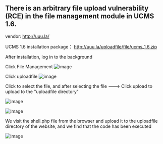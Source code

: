 ## There is an arbitrary file upload vulnerability (RCE) in the file management module in UCMS 1.6.

vendor: http://uuu.la/

UCMS 1.6 installation package： http://uuu.la/uploadfile/file/ucms_1.6.zip

After installation, log in to the background

Click File Management
![image](https://user-images.githubusercontent.com/54017627/161382147-7f84509c-451e-4c30-87a3-3a950b186bb1.png)

Click uploadfile
![image](https://user-images.githubusercontent.com/54017627/161382174-556719a7-0022-423c-badf-e9edb4ec96cf.png)

Click to select the file, and after selecting the file ---> Click upload to upload to the "uploadfile directory"

![image](https://user-images.githubusercontent.com/54017627/161382208-2351a952-9248-45f2-93fd-0fa17a58b9c4.png)

![image](https://user-images.githubusercontent.com/54017627/161382315-911ec801-8344-4c6b-acfc-a201bb2b5e35.png)

We visit the shell.php file from the browser and upload it to the uploadfile directory of the website, and we find that the code has been executed

![image](https://user-images.githubusercontent.com/54017627/161382368-68190721-1808-456b-876e-2a27eb9f00fb.png)
